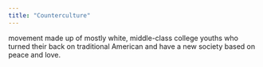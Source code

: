 ```yaml
---
title: "Counterculture"
---
```

movement made up of mostly white, middle-class college youths who turned their back on traditional American and have a new society based on peace and love.


